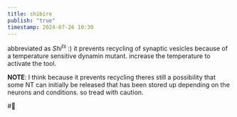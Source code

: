 ```yaml
---
title: shibire
publish: "true"
timestamp: 2024-07-26 10:30
---
```

abbreviated as $Shi^{ts}$ :) it prevents recycling of synaptic vesicles because of a temperature sensitive dynamin mutant. increase the temperature to activate the tool. 


**NOTE**: I think because it prevents recycling theres still a possibility that some NT can initially be released that has been stored up depending on the neurons and conditions. so tread with caution. 

#🥚 